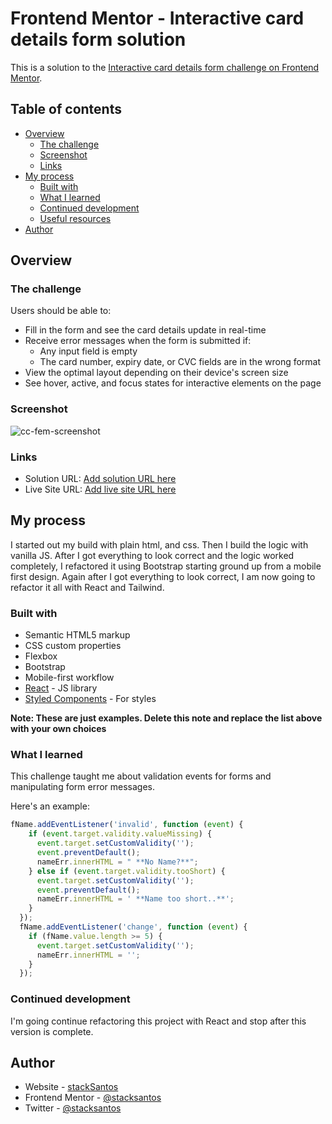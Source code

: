 # Frontend Mentor - Interactive card details form solution

This is a solution to the [Interactive card details form challenge on Frontend Mentor](https://www.frontendmentor.io/challenges/interactive-card-details-form-XpS8cKZDWw).

## Table of contents

- [Overview](#overview)
  - [The challenge](#the-challenge)
  - [Screenshot](#screenshot)
  - [Links](#links)
- [My process](#my-process)
  - [Built with](#built-with)
  - [What I learned](#what-i-learned)
  - [Continued development](#continued-development)
  - [Useful resources](#useful-resources)
- [Author](#author)


## Overview

### The challenge

Users should be able to:

- Fill in the form and see the card details update in real-time
- Receive error messages when the form is submitted if:
  - Any input field is empty
  - The card number, expiry date, or CVC fields are in the wrong format
- View the optimal layout depending on their device's screen size
- See hover, active, and focus states for interactive elements on the page

### Screenshot

![cc-fem-screenshot](https://user-images.githubusercontent.com/100369086/187326222-ed645a5e-321d-447c-8de6-aa09c7763ca2.png)

### Links

- Solution URL: [Add solution URL here](https://your-solution-url.com)
- Live Site URL: [Add live site URL here](https://your-live-site-url.com)

## My process

I started out my build with plain html, and css.  Then I build the logic with vanilla JS.  After I got everything to look correct and the logic worked completely, I refactored it using Bootstrap starting ground up from a mobile first design.  Again after I got everything to look correct, I am now going to refactor it all with React and Tailwind.

### Built with

- Semantic HTML5 markup
- CSS custom properties
- Flexbox
- Bootstrap
- Mobile-first workflow
- [React](https://reactjs.org/) - JS library
- [Styled Components](https://styled-components.com/) - For styles

**Note: These are just examples. Delete this note and replace the list above with your own choices**

### What I learned

This challenge taught me about validation events for forms and manipulating form error messages.

Here's an example:

```javascript
fName.addEventListener('invalid', function (event) {
    if (event.target.validity.valueMissing) {
      event.target.setCustomValidity('');
      event.preventDefault();
      nameErr.innerHTML = " **No Name?**";
    } else if (event.target.validity.tooShort) {
      event.target.setCustomValidity('');
      event.preventDefault();
      nameErr.innerHTML = ' **Name too short..**';
    }
  });
  fName.addEventListener('change', function (event) {
    if (fName.value.length >= 5) {
      event.target.setCustomValidity('');
      nameErr.innerHTML = '';
    }
  });
```

### Continued development

I'm going continue refactoring this project with React and stop after this version is complete.


## Author

- Website - [stackSantos](https://www.stacksantos.dev)
- Frontend Mentor - [@stacksantos](https://www.frontendmentor.io/profile/stacksantos)
- Twitter - [@stacksantos](https://www.twitter.com/stacksantos)

